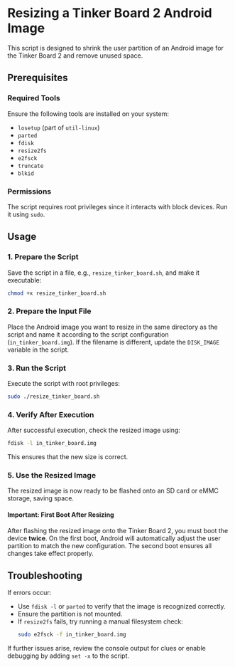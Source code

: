 # Resizing a Tinker Board 2 Android Image

This script is designed to shrink the user partition of an Android image for the Tinker Board 2 and remove unused space.

## Prerequisites

### Required Tools
Ensure the following tools are installed on your system:
- `losetup` (part of `util-linux`)
- `parted`
- `fdisk`
- `resize2fs`
- `e2fsck`
- `truncate`
- `blkid`

### Permissions
The script requires root privileges since it interacts with block devices. Run it using `sudo`.

## Usage

### 1. Prepare the Script
Save the script in a file, e.g., `resize_tinker_board.sh`, and make it executable:
```bash
chmod +x resize_tinker_board.sh
```

### 2. Prepare the Input File
Place the Android image you want to resize in the same directory as the script and name it according to the script configuration (`in_tinker_board.img`).
If the filename is different, update the `DISK_IMAGE` variable in the script.

### 3. Run the Script
Execute the script with root privileges:
```bash
sudo ./resize_tinker_board.sh
```

### 4. Verify After Execution
After successful execution, check the resized image using:
```bash
fdisk -l in_tinker_board.img
```
This ensures that the new size is correct.

### 5. Use the Resized Image
The resized image is now ready to be flashed onto an SD card or eMMC storage, saving space.

#### Important: First Boot After Resizing
After flashing the resized image onto the Tinker Board 2, you must boot the device **twice**. On the first boot, Android will automatically adjust the user partition to match the new configuration. The second boot ensures all changes take effect properly.

## Troubleshooting
If errors occur:
- Use `fdisk -l` or `parted` to verify that the image is recognized correctly.
- Ensure the partition is not mounted.
- If `resize2fs` fails, try running a manual filesystem check:
  ```bash
  sudo e2fsck -f in_tinker_board.img
  ```

If further issues arise, review the console output for clues or enable debugging by adding `set -x` to the script.
